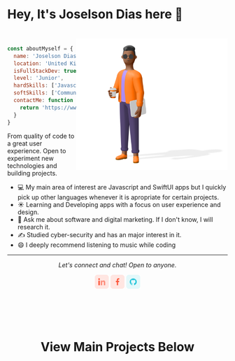 <h1> Hey, It's Joselson Dias here 👋 </h1>

<div style="padding-top: 20px"></div>
<img align="right" src="https://github.com/JCassio1/JCassio1/blob/master/assets/joselson-dias-3d.png" alt="Joselson Dias 3D figure" height="300px">

```JavaScript
const aboutMyself = {
  name: 'Joselson Dias',
  location: 'United Kingdom',
  isFullStackDev: true,
  level: 'Junior',
  hardSkills: ['Javascript', 'Typescript', 'Node.JS', 'React', 'Express', 'SwiftUI', 'Bootstrap', 'Figma'],
  softSkills: ['Communication', 'Leadership', 'Collaboration', 'Problem-solving', 'EQ'],
  contactMe: function () {
    return 'https://www.linkedin.com/in/joselsondias/'
  }
}
```

From quality of code to a great user experience. Open to experiment new technologies and building projects.

- 💻 My main area of interest are Javascript and SwiftUI apps but I quickly pick up other languages whenever it is apropriate for certain projects.
- ☀️ Learning and Developing apps with a focus on user experience and design.
- 💬 Ask me about software and digital marketing. If I don't know, I will research it.
- ✍️ Studied cyber-security and has an major interest in it.
- 😄 I deeply recommend listening to music while coding

<hr>
<p align="center">
  <i>Let's connect and chat! Open to anyone.</i>
<p align="center">
    <a href="https://www.linkedin.com/in/joselsondias/" alt="Linkedin"><img src="https://github.com/JCassio1/JCassio1/blob/master/linkedin.png"></a>
    <a href="https://www.facebook.com/menino.barbudo" alt="Facebook"><img src="https://github.com/JCassio1/JCassio1/blob/master/facebook.png"></a>
    <a href="https://github.com/JCassio1" alt="GitHub"><img src="https://github.com/JCassio1/JCassio1/blob/master/github.png"></a>
</p>

<div style="padding-top: 60px"></div>

<h1 align="center"> View Main Projects Below </h2>
